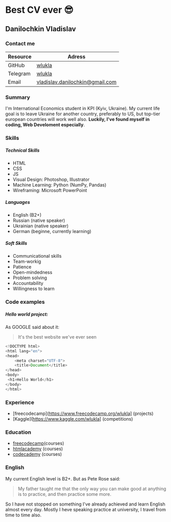 # Best CV ever :sunglasses:	
## Danilochkin Vladislav
### Contact me
| Resource 	| Adress                                                                    	|
|----------	|---------------------------------------------------------------------------	|
| GitHub   	| [wlukla](https://github.com/wlukla)                                      	|
| Telegram 	| [wlukla](https://t.me/wlukla)                                             	|
| Email    	| [vladislav.danilochkin@gmail.com](mailto:vladislav.danilochkin@gmail.com) 	|
### Summary
I'm International Economics student in KPI (Kyiv, Ukraine). My current life goal is to leave Ukraine for another country, preferably to US, but top-tier european countries will work well also. **Luckily, I've found myself in coding, Web Develoment especially**.
### Skills
##### Technical Skills
* HTML
* CSS
* JS
* Visual Design: Photoshop, Illustrator
* Machine Learning: Python (NumPy, Pandas)
* Wireframing: Microsoft PowerPoint
##### Languages
* English (B2+)
* Russian (native speaker)
* Ukrainian (native speaker)
* German (beginne, currently learning)
##### Soft Skills
* Communicational skills
* Team-workig
* Patience
* Open-mindedness
* Problem solving
* Accountability
* Willingness to learn
### Code examples
##### Hello world project: 
As GOOGLE said about it:
>  It's the best website we've ever seen
```javascript
<!DOCTYPE html>
<html lang="en">
<head>
    <meta charset="UTF-8">
    <title>Document</title>
</head>
<body>
 <h1>Hello World</h1>
</body>
</html>
```
### Experience
* [freecodecamp](https://www.freecodecamp.org/wlukla] (projects)
* [Kaggle](https://www.kaggle.com/wlukla] (competitions)
### Education
* [freecodecamp](https://www.freecodecamp.org/wlukla)(courses)
* [htmlacademy](https://htmlacademy.ru/profile/id778163) (courses)
* [codecademy](https://www.codecademy.com/profiles/wlukla) (courses)
### English
My current English level is B2+. But as Pete Rose said:
> My father taught me that the only way you can make good at anything is to practice, and then practice some more.

So I have not stopped on something I've already achieved and learn English almost every day. Mostly I heve speaking practice at university, I travel from time to time also.